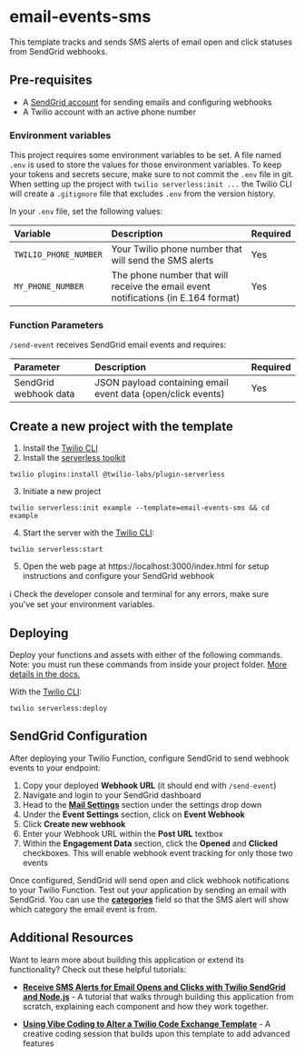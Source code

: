 # email-events-sms

This template tracks and sends SMS alerts of email open and click statuses from SendGrid webhooks.

## Pre-requisites

- A [SendGrid account](https://signup.sendgrid.com/) for sending emails and configuring webhooks
- A Twilio account with an active phone number

### Environment variables

This project requires some environment variables to be set. A file named `.env` is used to store the values for those environment variables. To keep your tokens and secrets secure, make sure to not commit the `.env` file in git. When setting up the project with `twilio serverless:init ...` the Twilio CLI will create a `.gitignore` file that excludes `.env` from the version history.

In your `.env` file, set the following values:

| Variable | Description | Required |
| :------- | :---------- | :------- |
| `TWILIO_PHONE_NUMBER` | Your Twilio phone number that will send the SMS alerts | Yes |
| `MY_PHONE_NUMBER` | The phone number that will receive the email event notifications (in E.164 format) | Yes |

### Function Parameters

`/send-event` receives SendGrid email events and requires:

| Parameter | Description | Required |
| :-------- | :---------- | :------- |
| SendGrid webhook data | JSON payload containing email event data (open/click events) | Yes |

## Create a new project with the template

1. Install the [Twilio CLI](https://www.twilio.com/docs/twilio-cli/quickstart#install-twilio-cli)
2. Install the [serverless toolkit](https://www.twilio.com/docs/labs/serverless-toolkit/getting-started)

```shell
twilio plugins:install @twilio-labs/plugin-serverless
```

3. Initiate a new project

```
twilio serverless:init example --template=email-events-sms && cd example
```

4. Start the server with the [Twilio CLI](https://www.twilio.com/docs/twilio-cli/quickstart):

```
twilio serverless:start
```

5. Open the web page at https://localhost:3000/index.html for setup instructions and configure your SendGrid webhook

ℹ️ Check the developer console and terminal for any errors, make sure you've set your environment variables.

## Deploying

Deploy your functions and assets with either of the following commands. Note: you must run these commands from inside your project folder. [More details in the docs.](https://www.twilio.com/docs/labs/serverless-toolkit)

With the [Twilio CLI](https://www.twilio.com/docs/twilio-cli/quickstart):

```
twilio serverless:deploy
```

## SendGrid Configuration

After deploying your Twilio Function, configure SendGrid to send webhook events to your endpoint:

1. Copy your deployed **Webhook URL** (it should end with `/send-event`)
2. Navigate and login to your SendGrid dashboard
3. Head to the [**Mail Settings**](https://app.sendgrid.com/settings/mail_settings) section under the settings drop down
4. Under the **Event Settings** section, click on **Event Webhook**
5. Click **Create new webhook**
6. Enter your Webhook URL within the **Post URL** textbox
7. Within the **Engagement Data** section, click the **Opened** and **Clicked** checkboxes. This will enable webhook event tracking for only those two events

Once configured, SendGrid will send open and click webhook notifications to your Twilio Function. Test out your application by sending an email with SendGrid. You can use the [**categories**](https://www.twilio.com/docs/sendgrid/for-developers/sending-email/categories) field so that the SMS alert will show which category the email event is from.

## Additional Resources

Want to learn more about building this application or extend its functionality? Check out these helpful tutorials:

- **[Receive SMS Alerts for Email Opens and Clicks with Twilio SendGrid and Node.js](https://www.twilio.com/en-us/blog/developers/tutorials/product/email-open-click-tracking-sms-alerts-twilio-sendgrid)** - A tutorial that walks through building this application from scratch, explaining each component and how they work together.

- **[Using Vibe Coding to Alter a Twilio Code Exchange Template](https://www.twilio.com/en-us/blog/developers/using-vibe-coding-alter-code-exchange-template-getting-started)** - A creative coding session that builds upon this template to add advanced features

